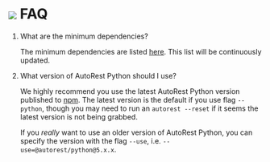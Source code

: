 # <img align="center" src="../images/logo.png">  FAQ

1. What are the minimum dependencies?

    The minimum dependencies are listed [here][min_dependencies]. This list will be continuously updated.

2. What version of AutoRest Python should I use?

    We highly recommend you use the latest AutoRest Python version published to [npm][autorest_npm]. The latest version
    is the default if you use flag `--python`, though you may need to run an `autorest --reset` if it seems
    the latest version is not being grabbed.

    If you *really* want to use an older version of AutoRest Python,
    you can specify the version with the flag `--use`, i.e. `--use=@autorest/python@5.x.x`.


<!-- LINKS -->
[min_dependencies]: ./client/initializing.md#minimum-dependencies-of-your-client
[autorest_npm]: https://www.npmjs.com/package/@autorest/python